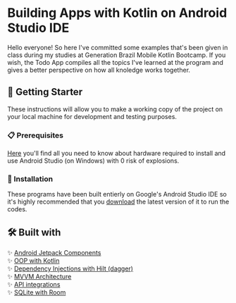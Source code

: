 # Building Apps with Kotlin on Android Studio IDE

Hello everyone! So here I've committed some examples that's been given in class during my studies at Generation Brazil Mobile Kotlin Bootcamp.
If you wish, the Todo App compiles all the topics I've learned at the program and gives a better perspective on how all knoledge works together. 

## 🚀 Getting Starter

These instructions will allow you to make a working copy of the project on your local machine for development and testing purposes.


### 📋 Prerequisites

[Here](https://developer.android.com/codelabs/basic-android-kotlin-compose-install-android-studio?hl=pt-br#1) you'll find all you need to know about hardware required to install and use Android Studio (on Windows) with 0 risk of explosions.


### 🔧 Installation

These programs have been built entierly on Google's Android Studio IDE so it's highly recommended that you [download](https://developer.android.com/studio?hl=pt-br&gclid=CjwKCAjw6MKXBhA5EiwANWLODPASuooMZmGRojWagc0lXdre9b0sYuCp8m9GcqyiFRhYaMFeHTFfVRoCxnkQAvD_BwE&gclsrc=aw.ds) the latest version of it to run the codes.

## 🛠️ Built with

✨ [Android Jetpack Components](https://developer.android.com/jetpack/getting-started) <br>
✨ [OOP with Kotlin](https://developer.android.com/courses/kotlin-android-fundamentals/overview)<br>
✨ [Dependency Injections with Hilt (dagger)](https://developer.android.com/training/dependency-injection/hilt-android) <br>
✨ [MVVM Architecture](https://developer.android.com/topic/architecture)<br>
✨ [API integrations](https://developer.android.com/reference)<br>
✨ [SQLite with Room](https://developer.android.com/reference/android/arch/persistence/room/RoomDatabase)<br>

